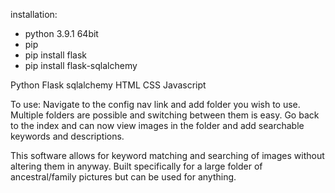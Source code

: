installation:
* python 3.9.1 64bit
* pip 
* pip install flask
* pip install flask-sqlalchemy
   

Python
Flask
sqlalchemy
HTML
CSS
Javascript

To use:
Navigate to the config nav link and add folder you wish to use. 
Multiple folders are possible and switching between them is easy.
Go back to the index and can now view images in the folder and add searchable keywords and descriptions.

This software allows for keyword matching and searching of images without altering them in anyway.
Built specifically for a large folder of ancestral/family pictures but can be used for anything.
